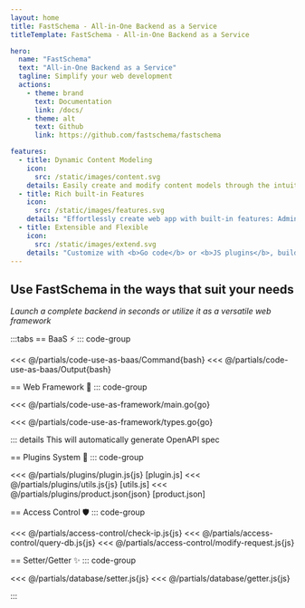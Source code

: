 ```yaml
---
layout: home
title: FastSchema - All-in-One Backend as a Service
titleTemplate: FastSchema - All-in-One Backend as a Service

hero:
  name: "FastSchema"
  text: "All-in-One Backend as a Service"
  tagline: Simplify your web development
  actions:
    - theme: brand
      text: Documentation
      link: /docs/
    - theme: alt
      text: Github
      link: https://github.com/fastschema/fastschema

features:
  - title: Dynamic Content Modeling
    icon:
      src: /static/images/content.svg
    details: Easily create and modify content models through the intuitive admin UI, without writing a line of code.
  - title: Rich built-in Features
    icon:
      src: /static/images/features.svg
    details: "Effortlessly create web app with built-in features: Admin Control Panel, File manger, OAS, RBAC, and more."
  - title: Extensible and Flexible
    icon:
      src: /static/images/extend.svg
    details: "Customize with <b>Go code</b> or <b>JS plugins</b>, build extensive features by leveraging the powerful of Resources, Hooks, ORM..."
---
```


<script setup>
import HomeFeatures from '../.vitepress/components/HomeFeatures.vue'
import OASOutputWithCustomResource from '../.vitepress/components/OASOutputWithCustomResource.vue'
</script>

<!-- Use Cases tabs -->

## Use FastSchema in the ways that suit your needs
*Launch a complete backend in seconds or utilize it as a versatile web framework*

:::tabs
== BaaS ⚡️
::: code-group

<<< @/partials/code-use-as-baas/Command{bash}
<<< @/partials/code-use-as-baas/Output{bash}

== Web Framework 🚀
::: code-group

<<< @/partials/code-use-as-framework/main.go{go}

<<< @/partials/code-use-as-framework/types.go{go}

::: details This will automatically generate OpenAPI spec
<OASOutputWithCustomResource />

== Plugins System 🧩
::: code-group 

<<< @/partials/plugins/plugin.js{js} [plugin.js]
<<< @/partials/plugins/utils.js{js} [utils.js]
<<< @/partials/plugins/product.json{json} [product.json]

== Access Control 🛡️
::: code-group

<<< @/partials/access-control/check-ip.js{js}
<<< @/partials/access-control/query-db.js{js}
<<< @/partials/access-control/modify-request.js{js}

== Setter/Getter ✨
::: code-group

<<< @/partials/database/setter.js{js}
<<< @/partials/database/getter.js{js}


:::

<!-- Home Features -->
<HomeFeatures />
